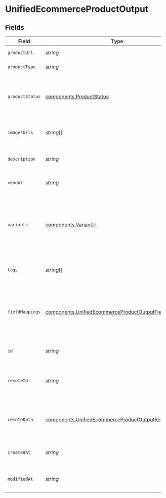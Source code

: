 # UnifiedEcommerceProductOutput


## Fields

| Field                                                                                                                          | Type                                                                                                                           | Required                                                                                                                       | Description                                                                                                                    | Example                                                                                                                        |
| ------------------------------------------------------------------------------------------------------------------------------ | ------------------------------------------------------------------------------------------------------------------------------ | ------------------------------------------------------------------------------------------------------------------------------ | ------------------------------------------------------------------------------------------------------------------------------ | ------------------------------------------------------------------------------------------------------------------------------ |
| `productUrl`                                                                                                                   | *string*                                                                                                                       | :heavy_minus_sign:                                                                                                             | The URL of the product                                                                                                         | https://product_url/tee                                                                                                        |
| `productType`                                                                                                                  | *string*                                                                                                                       | :heavy_minus_sign:                                                                                                             | The type of the product                                                                                                        | teeshirt                                                                                                                       |
| `productStatus`                                                                                                                | [components.ProductStatus](../../models/components/productstatus.md)                                                           | :heavy_minus_sign:                                                                                                             | The status of the product. Either ACTIVE, DRAFT OR ARCHIVED.                                                                   | ACTIVE                                                                                                                         |
| `imagesUrls`                                                                                                                   | *string*[]                                                                                                                     | :heavy_minus_sign:                                                                                                             | The URLs of the product images                                                                                                 | [<br/>"https://myproduct/image"<br/>]                                                                                          |
| `description`                                                                                                                  | *string*                                                                                                                       | :heavy_minus_sign:                                                                                                             | The description of the product                                                                                                 | best tee ever                                                                                                                  |
| `vendor`                                                                                                                       | *string*                                                                                                                       | :heavy_minus_sign:                                                                                                             | The vendor of the product                                                                                                      | vendor_extern                                                                                                                  |
| `variants`                                                                                                                     | [components.Variant](../../models/components/variant.md)[]                                                                     | :heavy_minus_sign:                                                                                                             | The variants of the product                                                                                                    | [<br/>{<br/>"title": "teeshirt",<br/>"price": 20,<br/>"sku": "3",<br/>"options": null,<br/>"weight": 10,<br/>"inventory_quantity": 100<br/>}<br/>] |
| `tags`                                                                                                                         | *string*[]                                                                                                                     | :heavy_minus_sign:                                                                                                             | The tags associated with the product                                                                                           | [<br/>"tag_1"<br/>]                                                                                                            |
| `fieldMappings`                                                                                                                | [components.UnifiedEcommerceProductOutputFieldMappings](../../models/components/unifiedecommerceproductoutputfieldmappings.md) | :heavy_minus_sign:                                                                                                             | The custom field mappings of the object between the remote 3rd party & Panora                                                  | {<br/>"fav_dish": "broccoli",<br/>"fav_color": "red"<br/>}                                                                     |
| `id`                                                                                                                           | *string*                                                                                                                       | :heavy_minus_sign:                                                                                                             | The UUID of the product                                                                                                        | 801f9ede-c698-4e66-a7fc-48d19eebaa4f                                                                                           |
| `remoteId`                                                                                                                     | *string*                                                                                                                       | :heavy_minus_sign:                                                                                                             | The remote ID of the product in the context of the 3rd Party                                                                   | id_1                                                                                                                           |
| `remoteData`                                                                                                                   | [components.UnifiedEcommerceProductOutputRemoteData](../../models/components/unifiedecommerceproductoutputremotedata.md)       | :heavy_minus_sign:                                                                                                             | The remote data of the customer in the context of the 3rd Party                                                                | {<br/>"fav_dish": "broccoli",<br/>"fav_color": "red"<br/>}                                                                     |
| `createdAt`                                                                                                                    | *string*                                                                                                                       | :heavy_minus_sign:                                                                                                             | The created date of the object                                                                                                 | 2024-10-01T12:00:00Z                                                                                                           |
| `modifiedAt`                                                                                                                   | *string*                                                                                                                       | :heavy_minus_sign:                                                                                                             | The modified date of the object                                                                                                | 2024-10-01T12:00:00Z                                                                                                           |